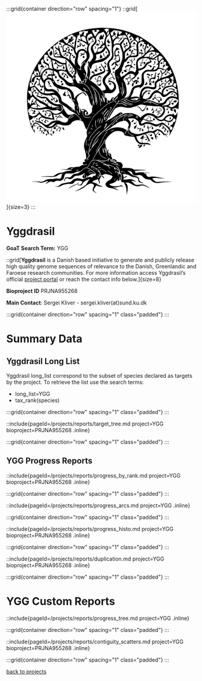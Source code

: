 :::grid{container direction="row" spacing="1"}
::grid[![GoaT](/static/images/YGG.png)]{size=3}
:::

# Yggdrasil

**GoaT Search Term:** YGG

::grid[**Yggdrasil** is a Danish based initiative to generate and publicly release high quality genome sequences of relevance to the Danish, Greenlandic and Faroese research communities. For more information access Yggdrasil’s official [project portal](http://yggdrasil-genome.dk) or reach the contact info below.]{size=8}

**Bioproject ID** PRJNA955268

**Main Contact**: Sergei Kliver - sergei.kliver(at)sund.ku.dk

:::grid{container direction="row" spacing="1" class="padded"}
:::

# Summary Data

## Yggdrasil Long List

Yggdrasil long_list correspond to the subset of species declared as targets by the project. To retrieve the list use the search terms:

- long_list=YGG
- tax_rank(species)

:::grid{container direction="row" spacing="1" class="padded"}
:::

::include{pageId=/projects/reports/target_tree.md project=YGG bioproject=PRJNA955268 .inline}

:::grid{container direction="row" spacing="1" class="padded"}
:::

## YGG Progress Reports

::include{pageId=/projects/reports/progress_by_rank.md project=YGG bioproject=PRJNA955268 .inline}

:::grid{container direction="row" spacing="1" class="padded"}
:::

::include{pageId=/projects/reports/progress_arcs.md project=YGG .inline}

:::grid{container direction="row" spacing="1" class="padded"}
:::

::include{pageId=/projects/reports/progress_histo.md project=YGG bioproject=PRJNA955268 .inline}

:::grid{container direction="row" spacing="1" class="padded"}
:::

::include{pageId=/projects/reports/duplication.md project=YGG bioproject=PRJNA955268 .inline}

:::grid{container direction="row" spacing="1" class="padded"}
:::

# YGG Custom Reports

::include{pageId=/projects/reports/progress_tree.md project=YGG .inline}

:::grid{container direction="row" spacing="1" class="padded"}
:::

::include{pageId=/projects/reports/contiguity_scatters.md project=YGG bioproject=PRJNA955268 .inline}

:::grid{container direction="row" spacing="1" class="padded"}
:::

[back to projects](/projects)
